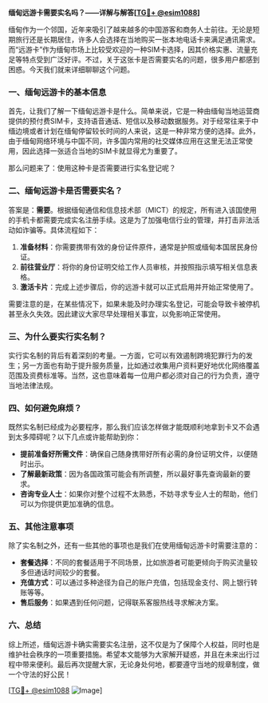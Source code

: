 **缅甸远游卡需要实名吗？——详解与解答[[TG💪+ @esim1088](https://t.me/s/esim1088)]**

缅甸作为一个邻国，近年来吸引了越来越多的中国游客和商务人士前往。无论是短期旅行还是长期居住，许多人会选择在当地购买一张本地电话卡来满足通讯需求。而“远游卡”作为缅甸市场上比较受欢迎的一种SIM卡选择，因其价格实惠、流量充足等特点受到广泛好评。不过，关于这张卡是否需要实名的问题，很多用户都感到困惑。今天我们就来详细聊聊这个问题。

### 一、缅甸远游卡的基本信息

首先，让我们了解一下缅甸远游卡是什么。简单来说，它是一种由缅甸当地运营商提供的预付费SIM卡，支持语音通话、短信以及移动数据服务。对于经常往来于中缅边境或者计划在缅甸停留较长时间的人来说，这是一种非常方便的选择。此外，由于缅甸网络环境与中国不同，许多国内常用的社交媒体应用在这里无法正常使用，因此选择一张适合当地的SIM卡就显得尤为重要了。

那么问题来了：使用这种卡是否需要进行实名登记呢？

### 二、缅甸远游卡是否需要实名？

答案是：**需要**。根据缅甸通信和信息技术部（MICT）的规定，所有进入该国使用的手机卡都需要完成实名注册手续。这是为了加强电信行业的管理，并打击非法活动如诈骗等。具体流程如下：

1. **准备材料**：你需要携带有效的身份证件原件，通常是护照或缅甸本国居民身份证。
2. **前往营业厅**：将你的身份证明交给工作人员审核，并按照指示填写相关信息表格。
3. **激活卡片**：完成上述步骤后，你的远游卡就可以正式启用并开始正常使用了。

需要注意的是，在某些情况下，如果未能及时办理实名登记，可能会导致卡被停机甚至永久失效。因此建议大家尽早处理相关事宜，以免影响正常使用。

### 三、为什么要实行实名制？

实行实名制的背后有着深刻的考量。一方面，它可以有效遏制跨境犯罪行为的发生；另一方面也有助于提升服务质量，比如通过收集用户资料更好地优化网络覆盖范围及资费标准等。当然，这也意味着每一位用户都必须对自己的行为负责，遵守当地法律法规。

### 四、如何避免麻烦？

既然实名制已经成为必要程序，那么我们应该怎样做才能既顺利地拿到卡又不会遇到太多障碍呢？以下几点或许能帮助到你：

- **提前准备好所需文件**：确保自己随身携带好所有必需的身份证明文件，以便随时出示。
- **了解最新政策**：因为各国政策可能会有所调整，所以最好事先查询最新的要求。
- **咨询专业人士**：如果你对整个过程不太熟悉，不妨寻求专业人士的帮助，他们可以为你提供更加准确的信息。

### 五、其他注意事项

除了实名制之外，还有一些其他的事项也是我们在使用缅甸远游卡时需要注意的：

- **套餐选择**：不同的套餐适用于不同场景，比如旅游者可能更倾向于购买流量较多但通话时间较少的套餐。
- **充值方式**：可以通过多种途径为自己的账户充值，包括现金支付、网上银行转账等等。
- **售后服务**：如果遇到任何问题，记得联系客服热线寻求解决方案。

### 六、总结

综上所述，缅甸远游卡确实需要实名注册，这不仅是为了保障个人权益，同时也是维护社会秩序的一项重要措施。希望本文能够为大家解开疑惑，并且在未来出行过程中带来便利。最后再次提醒大家，无论身处何地，都要遵守当地的规章制度，做一个守法的好公民！

[[TG💪+ @esim1088](https://t.me/s/esim1088) ![Image](https://i.postimg.cc/4NQfJmqS/Snipaste-2025-05-13-00-14-12.png)]